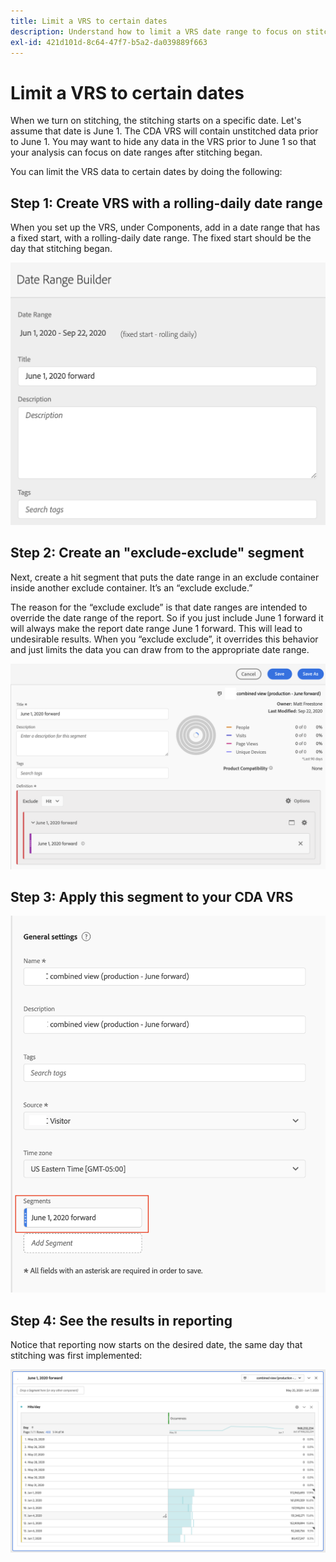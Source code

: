 ```yaml
---
title: Limit a VRS to certain dates
description: Understand how to limit a VRS date range to focus on stitched data only.
exl-id: 421d101d-8c64-47f7-b5a2-da039889f663
---
```

# Limit a VRS to certain dates

When we turn on stitching, the stitching starts on a specific date. Let's assume that date is June 1. The CDA VRS will contain unstitched data prior to June 1. You may want to hide any data in the VRS prior to June 1 so that your analysis can focus on date ranges after stitching began.

You can limit the VRS data to certain dates by doing the following:

## Step 1: Create VRS with a rolling-daily date range

When you set up the VRS, under Components, add in a date range that has a fixed start, with a rolling-daily date range. The fixed start should be the day that stitching began.

![](assets/rolling-daily.png)

## Step 2: Create an "exclude-exclude" segment

Next, create a hit segment that puts the date range in an exclude container inside another exclude container. It’s an “exclude exclude.”

The reason for the “exclude exclude” is that date ranges are intended to override the date range of the report. So if you just include June 1 forward it will always make the report date range June 1 forward. This will lead to undesirable results. When you “exclude exclude”, it overrides this behavior and just limits the data you can draw from to the appropriate date range.

![](assets/exclude-exclude.png)

## Step 3: Apply this segment to your CDA VRS

![](assets/apply-segment.png)

## Step 4: See the results in reporting

Notice that reporting now starts on the desired date, the same day that stitching was first implemented:

![](assets/report-limited-dates.png)
